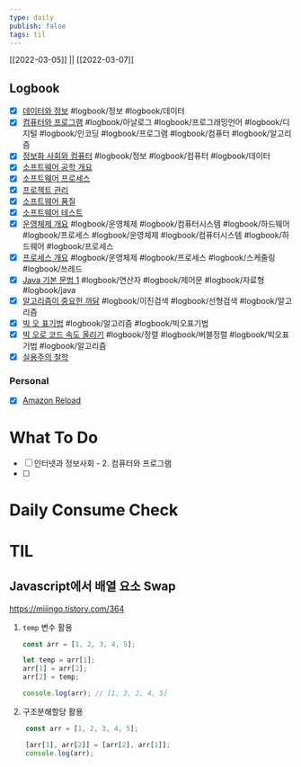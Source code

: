 ```yaml
---
type: daily
publish: false
tags: til
---
```

[[2022-03-05]] || [[2022-03-07]]

## Logbook
- [x] [데이터와 정보](things:///show?id=SUMNmkyySRjC4n86qmYErL) #logbook/정보 #logbook/데이터
- [x] [컴퓨터와 프로그램](things:///show?id=3ETHc2p4MBK7mEjzcHns3g) #logbook/아날로그 #logbook/프로그래밍언어 #logbook/디지털 #logbook/인코딩 #logbook/프로그램 #logbook/컴퓨터 #logbook/알고리즘
- [x] [정보화 사회와 컴퓨터](things:///show?id=9J7iAU82RcDc6aiRwS4BkN) #logbook/정보 #logbook/컴퓨터 #logbook/데이터
- [x] [소프트웨어 공학 개요](things:///show?id=JGgGi8auLbEwFSjD2zTNq2)
- [x] [소프트웨어 프로세스](things:///show?id=5L6CJK1By8YqL5FHmbjpuQ)
- [x] [프로젝트 관리](things:///show?id=Wdt5BQDyhGGkTTbR7rjVrD)
- [x] [소프트웨어 품질](things:///show?id=MMHBgNGe2nZxgUzayB8EPr)
- [x] [소프트웨어 테스트](things:///show?id=9KjHUQHr48oBXkC1ePZ1xb)
- [x] [운영체제 개요](things:///show?id=VBnJ2a2UoSacLCnqFTuWyJ) #logbook/운영체제 #logbook/컴퓨터시스템 #logbook/하드웨어 #logbook/프로세스 #logbook/운영체제 #logbook/컴퓨터시스템 #logbook/하드웨어 #logbook/프로세스
- [x] [프로세스 개요](things:///show?id=VKiynqQqe42w59SVdaJ428) #logbook/운영체제 #logbook/프로세스 #logbook/스케줄링 #logbook/쓰레드
- [x] [Java 기본 문법 1](things:///show?id=W2pxQVxG5KPVtyNxy4UYnS) #logbook/연산자 #logbook/제어문 #logbook/자료형 #logbook/java
- [x] [알고리즘이 중요한 까닭](things:///show?id=LyyYJKWbV1eyaztbSYtpg4) #logbook/이진검색 #logbook/선형검색 #logbook/알고리즘
- [x] [빅 오 표기법](things:///show?id=7ps6JaLyrDcezKCtKeN2uV) #logbook/알고리즘 #logbook/빅오표기법
- [x] [빅 오로 코드 속도 올리기](things:///show?id=XKZbfbEttgShrFeuBK2rfA) #logbook/정렬 #logbook/버블정렬 #logbook/빅오표기법 #logbook/알고리즘
- [x] [실용주의 철학](things:///show?id=BR7HWVjw7NbdwUB1LegmuS)
### Personal
- [x] [Amazon Reload](things:///show?id=StRcxVMavHdXjNopZrj4rm)
# What To Do
- [ ] 인터넷과 정보사회 - 2. 컴퓨터와 프로그램
- [ ] 


# Daily Consume Check



# TIL
## Javascript에서 배열 요소 Swap
https://miiingo.tistory.com/364
1. `temp` 변수 활용
	```js
	const arr = [1, 2, 3, 4, 5];

	let temp = arr[1];
	arr[1] = arr[2];
	arr[2] = temp;

	console.log(arr); // [1, 3, 2, 4, 5]
	```
2. 구조분해할당 활용
```js
	const arr = [1, 2, 3, 4, 5];

	[arr[1], arr[2]] = [arr[2], arr[1]];
	console.log(arr);
```






